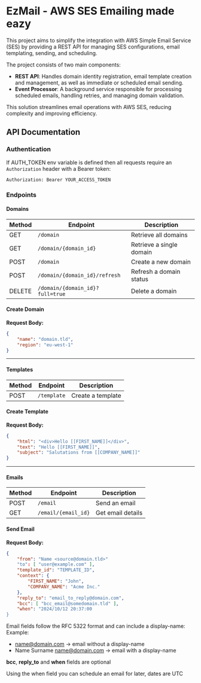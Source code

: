 # EzMail - AWS SES Emailing made eazy

This project aims to simplify the integration with AWS Simple Email Service (SES) by providing a REST API for managing SES configurations, email templating, sending, and scheduling.

The project consists of two main components:

- **REST API**: Handles domain identity registration, email template creation and management, as well as immediate or scheduled email sending.
- **Event Processor**: A background service responsible for processing scheduled emails, handling retries, and managing domain validation.

This solution streamlines email operations with AWS SES, reducing complexity and improving efficiency.



## API Documentation


### Authentication

If AUTH_TOKEN env variable is defined then all requests require an `Authorization` header with a Bearer token:

```
Authorization: Bearer YOUR_ACCESS_TOKEN
```

### Endpoints

#### Domains

| Method | Endpoint                        | Description                        |
| ------ | ------------------------------- | ---------------------------------- |
| GET    | `/domain`                       | Retrieve all domains               |
| GET    | `/domain/{domain_id}`           | Retrieve a single domain           |
| POST   | `/domain`                       | Create a new domain                |
| POST   | `/domain/{domain_id}/refresh`   | Refresh a domain status            |
| DELETE | `/domain/{domain_id}?full=true` | Delete a domain                    |

#### Create Domain

**Request Body:**

```json
{
    "name": "domain.tld",
    "region": "eu-west-1"
}
```

---

#### Templates

| Method | Endpoint    | Description       |
| ------ | ----------- | ----------------- |
| POST   | `/template` | Create a template |

#### Create Template

**Request Body:**

```json
{
    "html": "<div>Hello [[FIRST_NAME]]</div>",
    "text": "Hello [[FIRST_NAME]]",
    "subject": "Salutations from [[COMPANY_NAME]]"
}
```

---

#### Emails

| Method | Endpoint            | Description       |
| ------ | ------------------- | ----------------- |
| POST   | `/email`            | Send an email     |
| GET    | `/email/{email_id}` | Get email details |

#### Send Email

**Request Body:**

```json
{
    "from": "Name <source@domain.tld>"
    "to": [ "user@example.com" ],
    "template_id": "TEMPLATE_ID",
    "context": {
        "FIRST_NAME": "John",
        "COMPANY_NAME": "Acme Inc."
    },
    "reply_to": "email_to_reply@domain.com",
    "bcc": [ "bcc_email@somedomain.tld" ],
    "when": "2024/10/12 20:37:00
}
```

Email fields follow the RFC 5322 format and can include a display-name:
Example:

- name@domain.com -> email without a display-name
- Name Surname <name@domain.com> -> email with a display-name

**bcc**, **reply_to** and **when** fields are optional

Using the when field you can schedule an email for later, dates are UTC
